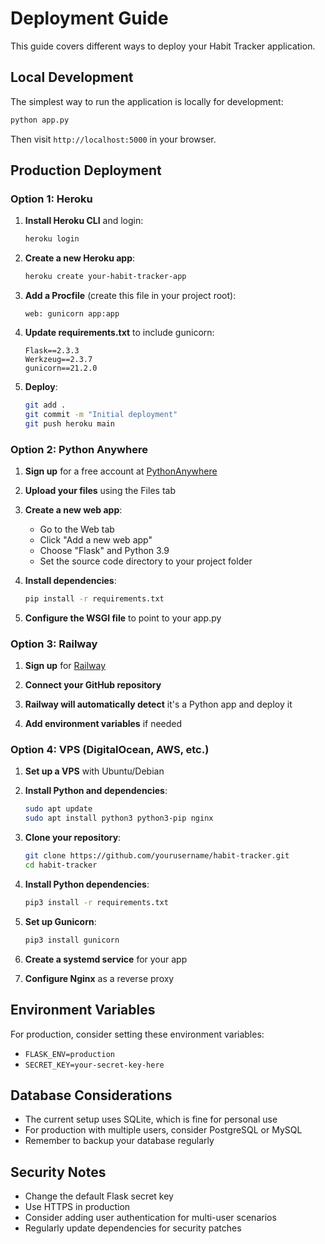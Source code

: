 # Deployment Guide

This guide covers different ways to deploy your Habit Tracker application.

## Local Development

The simplest way to run the application is locally for development:

```bash
python app.py
```

Then visit `http://localhost:5000` in your browser.

## Production Deployment

### Option 1: Heroku

1. **Install Heroku CLI** and login:
   ```bash
   heroku login
   ```

2. **Create a new Heroku app**:
   ```bash
   heroku create your-habit-tracker-app
   ```

3. **Add a Procfile** (create this file in your project root):
   ```
   web: gunicorn app:app
   ```

4. **Update requirements.txt** to include gunicorn:
   ```
   Flask==2.3.3
   Werkzeug==2.3.7
   gunicorn==21.2.0
   ```

5. **Deploy**:
   ```bash
   git add .
   git commit -m "Initial deployment"
   git push heroku main
   ```

### Option 2: Python Anywhere

1. **Sign up** for a free account at [PythonAnywhere](https://www.pythonanywhere.com/)

2. **Upload your files** using the Files tab

3. **Create a new web app**:
   - Go to the Web tab
   - Click "Add a new web app"
   - Choose "Flask" and Python 3.9
   - Set the source code directory to your project folder

4. **Install dependencies**:
   ```bash
   pip install -r requirements.txt
   ```

5. **Configure the WSGI file** to point to your app.py

### Option 3: Railway

1. **Sign up** for [Railway](https://railway.app/)

2. **Connect your GitHub repository**

3. **Railway will automatically detect** it's a Python app and deploy it

4. **Add environment variables** if needed

### Option 4: VPS (DigitalOcean, AWS, etc.)

1. **Set up a VPS** with Ubuntu/Debian

2. **Install Python and dependencies**:
   ```bash
   sudo apt update
   sudo apt install python3 python3-pip nginx
   ```

3. **Clone your repository**:
   ```bash
   git clone https://github.com/yourusername/habit-tracker.git
   cd habit-tracker
   ```

4. **Install Python dependencies**:
   ```bash
   pip3 install -r requirements.txt
   ```

5. **Set up Gunicorn**:
   ```bash
   pip3 install gunicorn
   ```

6. **Create a systemd service** for your app

7. **Configure Nginx** as a reverse proxy

## Environment Variables

For production, consider setting these environment variables:

- `FLASK_ENV=production`
- `SECRET_KEY=your-secret-key-here`

## Database Considerations

- The current setup uses SQLite, which is fine for personal use
- For production with multiple users, consider PostgreSQL or MySQL
- Remember to backup your database regularly

## Security Notes

- Change the default Flask secret key
- Use HTTPS in production
- Consider adding user authentication for multi-user scenarios
- Regularly update dependencies for security patches
